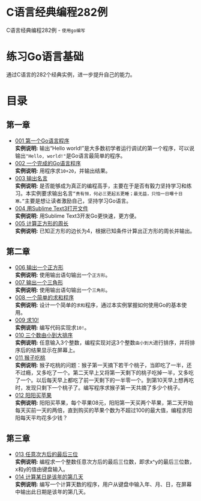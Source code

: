 # C语言经典编程282例
C语言经典编程282例 - `使用go编写`
# 练习Go语言基础
通过C语言的282个经典实例，进一步提升自己的能力。
# 目录
## 第一章
* [001 第一个Go语言程序](https://github.com/CodyGuo/282example/blob/master/1chapter/001/main.go "Hello, world!")  
  <B>实例说明:</B> 输出“Hello world!”是大多数初学者运行调试的第一个程序，可以说输出`"Hello, world!"`是Go语言最简单的程序。  
* [002 一个完成的Go语言程序](https://github.com/CodyGuo/282example/blob/master/1chapter/002/main.go "sum = a + b, 10 + 20 = 30")  
  <B>实例说明:</B> 用程序求`10+20`，并输出结果。  
* [003 输出名言](https://github.com/CodyGuo/282example/blob/master/1chapter/003/main.go "贵有恒，何必三更起五更睡；最无益，只怕一日曝十日寒。")  
  <B>实例说明:</B> 是否能够成为真正的编程高手，主要在于是否有毅力坚持学习和练习。本实例要求输出名言`“贵有恒，何必三更起五更睡；最无益，只怕一日曝十日寒。”`主要是想让读者激励自己，坚持学习Go语言。  
* [004 用Sublime Text3打开文件](https://github.com/CodyGuo/282example/blob/master/1chapter/004/main.go "用Sublime Text3打开文件")  
  <B>实例说明:</B> 用Sublime Text3开发Go更快速，更方便。  
* [005 计算正方形的周长](https://github.com/CodyGuo/282example/blob/master/1chapter/005/main.go "计算正方形的周长")  
  <B>实例说明:</B> 已知正方形的边长为4，根据已知条件计算出正方形的周长并输出。  

## 第二章
* [006 输出一个正方形](https://github.com/CodyGuo/282example/blob/master/2chapter/006/main.go "正方形")  
  <B>实例说明:</B> 使用输出语句输出一个`正方形`。  
* [007 输出一个三角形](https://github.com/CodyGuo/282example/blob/master/2chapter/007/main.go "长方形")    
  <B>实例说明:</B> 使用输出语句输出一个`三角形`。  
* [008 一个简单的求和程序](https://github.com/CodyGuo/282example/blob/master/2chapter/008/main.go "求和")      
  <B>实例说明:</B> 设计一个简单的`求和`程序，通过本实例掌握如何使用Go的基本使用。  
* [009 求10!](https://github.com/CodyGuo/282example/blob/master/2chapter/009/main.go "求10!")     
  <B>实例说明:</B> 编写代码实现求`10!`。  
* [010 三个数由小到大排序](https://github.com/CodyGuo/282example/blob/master/2chapter/010/main.go "排序")     
  <B>实例说明:</B> 任意输入3个整数，编程实现对这3个整数`由小到大`进行排序，并将排序后的结果显示在屏幕上。  
* [011 猴子吃桃](https://github.com/CodyGuo/282example/blob/master/2chapter/011/main.go "猴子吃桃")     
  <B>实例说明:</B> 猴子吃桃的问题：猴子第一天摘下若干个桃子，当即吃了一半，还不过瘾，又多吃了一个。第二天早上又将第一天剩下的桃子吃掉一半，又多吃了一个。以后每天早上都吃了前一天剩下的一半零一个。到第10天早上想再吃时，发现只剩下一个桃子了。编写程序求猴子第一天共摘了多少个桃子。  
* [012 阳阳买苹果](https://github.com/CodyGuo/282example/blob/master/2chapter/012/main.go "阳阳买苹果")     
  <B>实例说明:</B> 阳阳买苹果，每个苹果08元，阳阳第一天买两个苹果，第二天开始每天买前一天的两倍，直到购买的苹果个数为不超过100的最大值，编程求阳阳每天平均花多少钱？  

## 第三章
* [013 任意次方后的最后三位](https://github.com/CodyGuo/282example/blob/master/3chapter/013/main.go "任意次方后的最后三位")     
  <B>实例说明:</B> 编程求一个整数任意次方后的最后三位数，即求x^y的最后三位数，x和y的值由键盘输入。    
* [014 计算某日是该年的第几天](https://github.com/CodyGuo/282example/blob/master/3chapter/014/main.go "计算某日是该年的第几天")     
  <B>实例说明:</B> 编写一个计算天数的程序，用户从键盘中输入年、月、日，在屏幕中输出此日期是该年的第几天。    